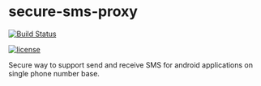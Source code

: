 # secure-sms-proxy
[![Build Status](https://travis-ci.org/frimtec/secure-sms-proxy.svg?branch=master)](https://travis-ci.org/frimtec/secure-sms-proxy) 
<!-- [![Coverage Status](https://coveralls.io/repos/github/frimtec/secure-sms-proxy/badge.svg?branch=master)](https://coveralls.io/github/frimtec/secure-sms-proxy?branch=master) -->
[![license](https://img.shields.io/badge/License-Apache%202.0-blue.svg)](https://opensource.org/licenses/Apache-2.0)

Secure way to support send and receive SMS for android applications on single phone number base.
